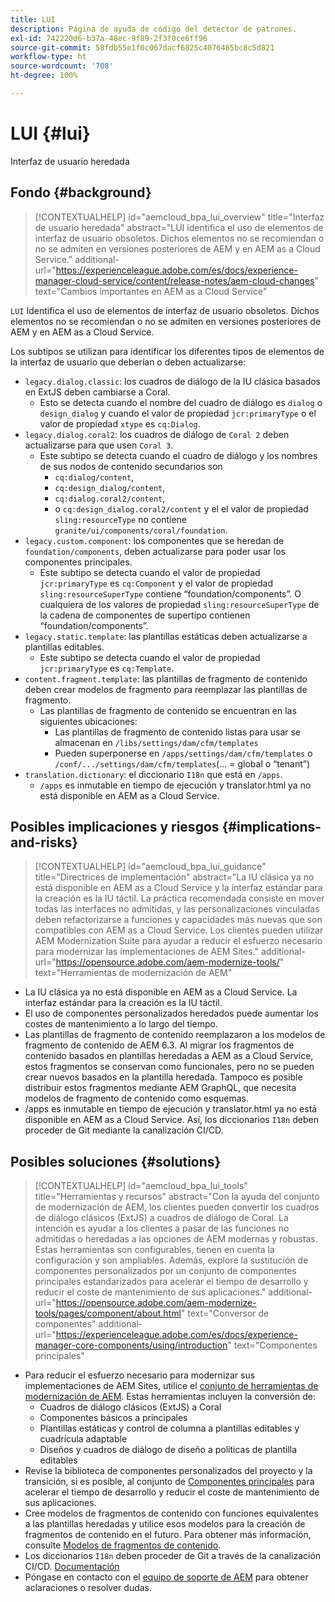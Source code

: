 ```yaml
---
title: LUI
description: Página de ayuda de código del detector de patrones.
exl-id: 742220d6-b37a-48ec-9f89-2f3f0ce6ff96
source-git-commit: 58fdb55e1f0c067dacf6825c4076465bc8c5d821
workflow-type: ht
source-wordcount: '708'
ht-degree: 100%

---
```


# LUI {#lui}

Interfaz de usuario heredada

## Fondo {#background}

>[!CONTEXTUALHELP]
>id="aemcloud_bpa_lui_overview"
>title="Interfaz de usuario heredada"
>abstract="LUI identifica el uso de elementos de interfaz de usuario obsoletos. Dichos elementos no se recomiendan o no se admiten en versiones posteriores de AEM y en AEM as a Cloud Service."
>additional-url="https://experienceleague.adobe.com/es/docs/experience-manager-cloud-service/content/release-notes/aem-cloud-changes" text="Cambios importantes en AEM as a Cloud Service"

`LUI`  Identifica el uso de elementos de interfaz de usuario obsoletos. Dichos elementos no se recomiendan o no se admiten en versiones posteriores de AEM y en AEM as a Cloud Service.

Los subtipos se utilizan para identificar los diferentes tipos de elementos de la interfaz de usuario que deberían o deben actualizarse:

* `legacy.dialog.classic`: los cuadros de diálogo de la IU clásica basados en ExtJS deben cambiarse a Coral.
   * Esto se detecta cuando el nombre del cuadro de diálogo es `dialog` o `design_dialog` y cuando
el valor de propiedad `jcr:primaryType` o el valor de propiedad `xtype` es `cq:Dialog`.
* `legacy.dialog.coral2`: los cuadros de diálogo de `Coral 2` deben actualizarse para que usen `Coral 3`.
   * Este subtipo se detecta cuando el cuadro de diálogo y los nombres de sus nodos de contenido secundarios son
      * `cq:dialog/content`,
      * `cq:design_dialog/content`,
      * `cq:dialog.coral2/content`,
      * o `cq:design_dialog.coral2/content`
y el el valor de propiedad `sling:resourceType` no contiene `granite/ui/components/coral/foundation`.
* `legacy.custom.component`: los componentes que se heredan de `foundation/components`, deben actualizarse para poder usar los componentes principales.
   * Este subtipo se detecta cuando el valor de propiedad `jcr:primaryType` es `cq:Component` y el
     valor de propiedad `sling:resourceSuperType` contiene “foundation/components”. O cualquiera de los
     valores de propiedad `sling:resourceSuperType` de la cadena de componentes de supertipo contienen 
“foundation/components”.
* `legacy.static.template`: las plantillas estáticas deben actualizarse a plantillas editables.
   * Este subtipo se detecta cuando el valor de propiedad `jcr:primaryType` es `cq:Template`.
* `content.fragment.template`: las plantillas de fragmento de contenido deben crear modelos de fragmento para reemplazar las plantillas de fragmento.
   * Las plantillas de fragmento de contenido se encuentran en las siguientes ubicaciones:
      * Las plantillas de fragmento de contenido listas para usar se almacenan en `/libs/settings/dam/cfm/templates`
      * Pueden superponerse en  `/apps/settings/dam/cfm/templates`  o  `/conf/.../settings/dam/cfm/templates`(... = global o “tenant”)
* `translation.dictionary`: el diccionario `I18n` que está en `/apps`.
   * `/apps` es inmutable en tiempo de ejecución y translator.html ya no está disponible en AEM as a Cloud Service.

## Posibles implicaciones y riesgos {#implications-and-risks}

>[!CONTEXTUALHELP]
>id="aemcloud_bpa_lui_guidance"
>title="Directrices de implementación"
>abstract="La IU clásica ya no está disponible en AEM as a Cloud Service y la interfaz estándar para la creación es la IU táctil. La práctica recomendada consiste en mover todas las interfaces no admitidas, y las personalizaciones vinculadas deben refactorizarse a funciones y capacidades más nuevas que son compatibles con AEM as a Cloud Service. Los clientes pueden utilizar AEM Modernization Suite para ayudar a reducir el esfuerzo necesario para modernizar las implementaciones de AEM Sites."
>additional-url="https://opensource.adobe.com/aem-modernize-tools/" text="Herramientas de modernización de AEM"

* La IU clásica ya no está disponible en AEM as a Cloud Service. La interfaz estándar para la creación es la IU táctil.
* El uso de componentes personalizados heredados puede aumentar los costes de mantenimiento a lo largo del tiempo.
* Las plantillas de fragmento de contenido reemplazaron a los modelos de fragmento de contenido de AEM 6.3. Al migrar los fragmentos de contenido basados en plantillas heredadas a AEM as a Cloud Service, estos fragmentos se conservan como funcionales, pero no se pueden crear nuevos basados en la plantilla heredada. Tampoco es posible distribuir estos fragmentos mediante AEM GraphQL, que necesita modelos de fragmento de contenido como esquemas.
* /apps es inmutable en tiempo de ejecución y translator.html ya no está disponible en AEM as a Cloud Service. Así, los diccionarios `I18n` deben proceder de Git mediante la canalización CI/CD.

## Posibles soluciones {#solutions}

>[!CONTEXTUALHELP]
>id="aemcloud_bpa_lui_tools"
>title="Herramientas y recursos"
>abstract="Con la ayuda del conjunto de modernización de AEM, los clientes pueden convertir los cuadros de diálogo clásicos (ExtJS) a cuadros de diálogo de Coral. La intención es ayudar a los clientes a pasar de las funciones no admitidas o heredadas a las opciones de AEM modernas y robustas. Estas herramientas son configurables, tienen en cuenta la configuración y son ampliables. Además, explore la sustitución de componentes personalizados por un conjunto de componentes principales estandarizados para acelerar el tiempo de desarrollo y reducir el coste de mantenimiento de sus aplicaciones."
>additional-url="https://opensource.adobe.com/aem-modernize-tools/pages/component/about.html" text="Conversor de componentes"
>additional-url="https://experienceleague.adobe.com/es/docs/experience-manager-core-components/using/introduction" text="Componentes principales"

* Para reducir el esfuerzo necesario para modernizar sus implementaciones de AEM Sites, utilice el [conjunto de herramientas de modernización de AEM](https://opensource.adobe.com/aem-modernize-tools/). Estas herramientas incluyen la conversión de:
   * Cuadros de diálogo clásicos (ExtJS) a Coral
   * Componentes básicos a principales
   * Plantillas estáticas y control de columna a plantillas editables y cuadrícula adaptable
   * Diseños y cuadros de diálogo de diseño a políticas de plantilla editables
* Revise la biblioteca de componentes personalizados del proyecto y la transición, si es posible, al conjunto de [Componentes principales](https://experienceleague.adobe.com/es/docs/experience-manager-core-components/using/introduction) para acelerar el tiempo de desarrollo y reducir el coste de mantenimiento de sus aplicaciones.
* Cree modelos de fragmentos de contenido con funciones equivalentes a las plantillas heredadas y utilice esos modelos para la creación de fragmentos de contenido en el futuro. Para obtener más información, consulte [Modelos de fragmentos de contenido](https://experienceleague.adobe.com/es/docs/experience-manager-65/content/assets/content-fragments/content-fragments-models).
* Los diccionarios `I18n` deben proceder de Git a través de la canalización CI/CD. [Documentación](https://experienceleague.adobe.com/es/docs/experience-manager-cloud-service/content/release-notes/aem-cloud-changes#apps-libs-immutable)
* Póngase en contacto con el [equipo de soporte de AEM](https://helpx.adobe.com/es/enterprise/using/support-for-experience-cloud.html) para obtener aclaraciones o resolver dudas.
